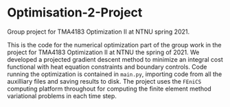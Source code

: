 # Optimisation-2-Project
Group project for TMA4183 Optimization II at NTNU spring 2021.

This is the code for the numerical optimization part of the group work in the project for TMA4183 Optimization II at NTNU the spring of 2021. 
We developed a projected gradient descent method to minimize an integral cost functional with heat equation constraints and boundary controls.
Code running the optimization is contained in `main.py`, importing code from all the auxilliary files and saving results to disk.
The project uses the `FEniCS` computing platform throughout for computing the finite element method variational problems in each time step.
